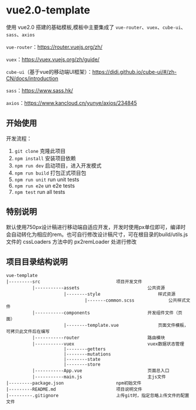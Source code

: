 # vue2.0-template

使用 vue2.0 搭建的基础模板,模板中主要集成了 `vue-router`、`vuex`、`cube-ui`、`sass`、`axios`

`vue-router`：https://router.vuejs.org/zh/

`vuex`：https://vuex.vuejs.org/zh/guide/

`cube-ui`（基于vue的移动端UI框架）：https://didi.github.io/cube-ui/#/zh-CN/docs/introduction

`sass`：https://www.sass.hk/

`axios`：https://www.kancloud.cn/yunye/axios/234845


## 开始使用

开发流程：
1. `git clone` 克隆此项目
2. `npm install` 安装项目依赖
3. `npm run dev` 启动项目，进入开发模式
4. `npm run build` 打包正式项目包
5. `npm run unit` run unit tests
6. `npm run e2e` un e2e tests
7. `npm test` run all tests

## 特别说明

默认使用750px设计稿进行移动端自适应开发，开发时使用px单位即可，编译时会自动转化为相应的rem。也可自行修改设计稿尺寸，可在根目录的build/utils.js 文件的 cssLoaders 方法中的 px2remLoader 处进行修改

## 项目目录结构说明
``````
vue-template
|---------src                             项目开发文件
          |-----------assets                          公共资源
                      |--------style                      样式资源
                              |-------common.scss             公共样式文件
          |-----------components                      开发组件文件（页面）
                      |--------template.vue               页面文件模板，可拷贝此文件后在编写
          |-----------router                          路由模块
          |-----------vuex                            vuex数据状态管理
                      |--------getters
                      |--------mutations
                      |--------state
                      |--------store
          |-----------App.vue                         页面总入口
          |-----------main.js                         主js文件
|---------package.json                    npm初始文件
|---------README.md                       项目说明文件
|---------.gitignore                      上传git时，指定忽略上传文件的配置文件
``````

